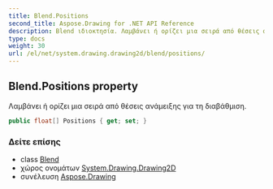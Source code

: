```yaml
---
title: Blend.Positions
second_title: Aspose.Drawing for .NET API Reference
description: Blend ιδιοκτησία. Λαμβάνει ή ορίζει μια σειρά από θέσεις ανάμειξης για τη διαβάθμιση.
type: docs
weight: 30
url: /el/net/system.drawing.drawing2d/blend/positions/
---
```

## Blend.Positions property

Λαμβάνει ή ορίζει μια σειρά από θέσεις ανάμειξης για τη διαβάθμιση.

```csharp
public float[] Positions { get; set; }
```

### Δείτε επίσης

* class [Blend](../)
* χώρος ονομάτων [System.Drawing.Drawing2D](../../blend/)
* συνέλευση [Aspose.Drawing](../../../)



